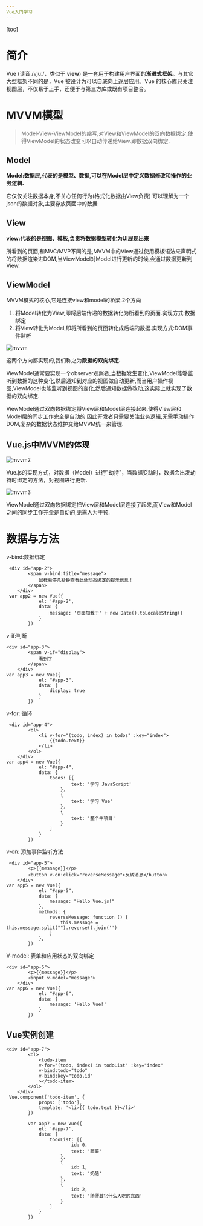 ```yaml
---
Vue入门学习
---
```


[toc]

# 简介

Vue (读音 /vjuː/，类似于 **view**) 是一套用于构建用户界面的**渐进式框架**。与其它大型框架不同的是，Vue 被设计为可以自底向上逐层应用。Vue 的核心库只关注视图层，不仅易于上手，还便于与第三方库或既有项目整合。



# MVVM模型

> Model-View-ViewModel的缩写,对View和ViewModel的双向数据绑定,使得ViewModel的状态改变可以自动传递给View.即数据双向绑定.



## **Model**

**Model:数据层,代表的是模型、数据,可以在Model层中定义数据修改和操作的业务逻辑.**

它仅仅关注数据本身,不关心任何行为(格式化数据由View负责) 可以理解为一个json的数据对象,主要存放页面中的数据

## **View**

**view:代表的是视图、模板,负责将数据模型转化为UI展现出来**

所看到的页面,和MVC/MVP不同的是,MVVM中的View通过使用模板语法来声明式的将数据渲染进DOM,当ViewModel对Model进行更新的时候,会通过数据更新到View.

## **ViewModel**

MVVM模式的核心,它是连接view和model的桥梁.2个方向

1. 将Model转化为View,即将后端传递的数据转化为所看到的页面.实现方式:数据绑定
2. 将View转化为Model,即将所看到的页面转化成后端的数据.实现方式:DOM事件监听

![mvvm](http://qiliu.luxiaobai.cn/img/mvvm.png)

这两个方向都实现的,我们称之为**数据的双向绑定.**

ViewModel通常要实现一个observer观察者,当数据发生变化,ViewModel能够监听到数据的这种变化,然后通知到对应的视图做自动更新,而当用户操作视图,ViewModel也能监听到视图的变化,然后通知数据做改动,这实际上就实现了数据的双向绑定.

ViewModel通过双向数据绑定将View层和Model层连接起来,使得View层和Model层的同步工作完全是自动的.因此开发者只需要关注业务逻辑,无需手动操作DOM,复杂的数据状态维护交给MVVM统一来管理.



## **Vue.js中MVVM的体现**

![mvvm2](http://qiliu.luxiaobai.cn/img/mvvm2.png)

Vue.js的实现方式，对数据（Model）进行"劫持"，当数据变动时，数据会出发劫持时绑定的方法，对视图进行更新.

![mvvm3](http://qiliu.luxiaobai.cn/img/mvvm3.png)

ViewModel通过双向数据绑定把View层和Model层连接了起来,而View和Model之间的同步工作完全是自动的,无需人为干预.







# 数据与方法

v-bind:数据绑定

```vue
 <div id="app-2">
        <span v-bind:title="message">
            鼠标悬停几秒钟查看此处动态绑定的提示信息！
        </span>
    </div>
 var app2 = new Vue({
            el: '#app-2',
            data: {
                message: '页面加载于' + new Date().toLocaleString()
            }
        })
```

v-if:判断

```vue
<div id="app-3">
        <span v-if="display">
            看到了
        </span>
    </div>
var app3 = new Vue({
            el: "#app-3",
            data: {
                display: true
            }
        })
```



v-for: 循环

```vue
 <div id="app-4">
        <ol>
            <li v-for="(todo, index) in todos" :key="index">
                {{todo.text}}
            </li>
        </ol>
    </div>
var app4 = new Vue({
            el: "#app-4",
            data: {
                todos: [{
                        text: '学习 JavaScript'
                    },
                    {
                        text: '学习 Vue'
                    },
                    {
                        text: '整个牛项目'
                    }
                ]
            }
        })
```

v-on: 添加事件监听方法

```vue
 <div id="app-5">
        <p>{{message}}</p>
        <button v-on:click="reverseMessage">反转消息</button>
    </div>
var app5 = new Vue({
            el: "#app-5",
            data: {
                message: "Hello Vue.js!"
            },
            methods: {
                reverseMessage: function () {
                    this.message = this.message.split("").reverse().join('')
                }
            },
        })
```

V-model: 表单和应用状态的双向绑定

```vue
<div id="app-6">
        <p>{{message}}</p>
        <input v-model="message">
    </div>
var app6 = new Vue({
            el: "#app-6",
            data: {
                message: 'Hello Vue!'
            }
        })
```



## Vue实例创建

```vue
<div id="app-7">
        <ol>
            <todo-item 
            v-for="(todo, index) in todoList" :key="index" 
            v-bind:todo="todo" 
            v-bind:key="todo.id"
            ></todo-item>
        </ol>
    </div>
 Vue.component('todo-item', {
            props: ['todo'],
            template: '<li>{{ todo.text }}</li>'
        })

        var app7 = new Vue({
            el: '#app-7',
            data: {
                todoList: [{
                        id: 0,
                        text: '蔬菜'
                    },
                    {
                        id: 1,
                        text: '奶酪'
                    },
                    {
                        id: 2,
                        text: '随便其它什么人吃的东西'
                    }
                ]
            }
        })
```

